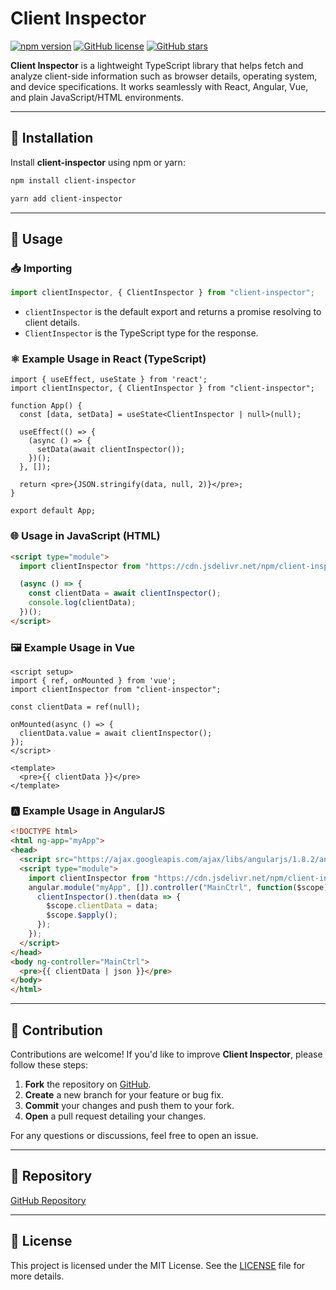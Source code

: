 # Client Inspector

[![npm version](https://img.shields.io/npm/v/client-inspector)](https://www.npmjs.com/package/client-inspector)
[![GitHub license](https://img.shields.io/github/license/gpraj-works/client-inspector)](https://github.com/gpraj-works/client-inspector/blob/main/LICENSE)
[![GitHub stars](https://img.shields.io/github/stars/gpraj-works/client-inspector?style=social)](https://github.com/gpraj-works/client-inspector)

**Client Inspector** is a lightweight TypeScript library that helps fetch and analyze client-side information such as browser details, operating system, and device specifications. It works seamlessly with React, Angular, Vue, and plain JavaScript/HTML environments.

---

## 🚀 Installation

Install **client-inspector** using npm or yarn:

```sh
npm install client-inspector
```

```sh
yarn add client-inspector
```

---

## 📌 Usage

### 📥 Importing

```ts
import clientInspector, { ClientInspector } from "client-inspector";
```

- `clientInspector` is the default export and returns a promise resolving to client details.
- `ClientInspector` is the TypeScript type for the response.

### ⚛️ Example Usage in React (TypeScript)

```tsx
import { useEffect, useState } from 'react';
import clientInspector, { ClientInspector } from "client-inspector";

function App() {
  const [data, setData] = useState<ClientInspector | null>(null);

  useEffect(() => {
    (async () => {
      setData(await clientInspector());
    })();
  }, []);

  return <pre>{JSON.stringify(data, null, 2)}</pre>;
}

export default App;
```

### 🌐 Usage in JavaScript (HTML)

```html
<script type="module">
  import clientInspector from "https://cdn.jsdelivr.net/npm/client-inspector/dist/index.js";

  (async () => {
    const clientData = await clientInspector();
    console.log(clientData);
  })();
</script>
```

### 🖼️ Example Usage in Vue

```vue
<script setup>
import { ref, onMounted } from 'vue';
import clientInspector from "client-inspector";

const clientData = ref(null);

onMounted(async () => {
  clientData.value = await clientInspector();
});
</script>

<template>
  <pre>{{ clientData }}</pre>
</template>
```

### 🅰️ Example Usage in AngularJS

```html
<!DOCTYPE html>
<html ng-app="myApp">
<head>
  <script src="https://ajax.googleapis.com/ajax/libs/angularjs/1.8.2/angular.min.js"></script>
  <script type="module">
    import clientInspector from "https://cdn.jsdelivr.net/npm/client-inspector/dist/index.js";
    angular.module("myApp", []).controller("MainCtrl", function($scope) {
      clientInspector().then(data => {
        $scope.clientData = data;
        $scope.$apply();
      });
    });
  </script>
</head>
<body ng-controller="MainCtrl">
  <pre>{{ clientData | json }}</pre>
</body>
</html>
```

---

## 🤝 Contribution

Contributions are welcome! If you'd like to improve **Client Inspector**, please follow these steps:

1. **Fork** the repository on [GitHub](https://github.com/gpraj-works/client-inspector).
2. **Create** a new branch for your feature or bug fix.
3. **Commit** your changes and push them to your fork.
4. **Open** a pull request detailing your changes.

For any questions or discussions, feel free to open an issue.

---

## 📂 Repository

[GitHub Repository](https://github.com/gpraj-works/client-inspector)

---

## 📜 License

This project is licensed under the MIT License. See the [LICENSE](https://github.com/gpraj-works/client-inspector/blob/main/LICENSE) file for more details.


